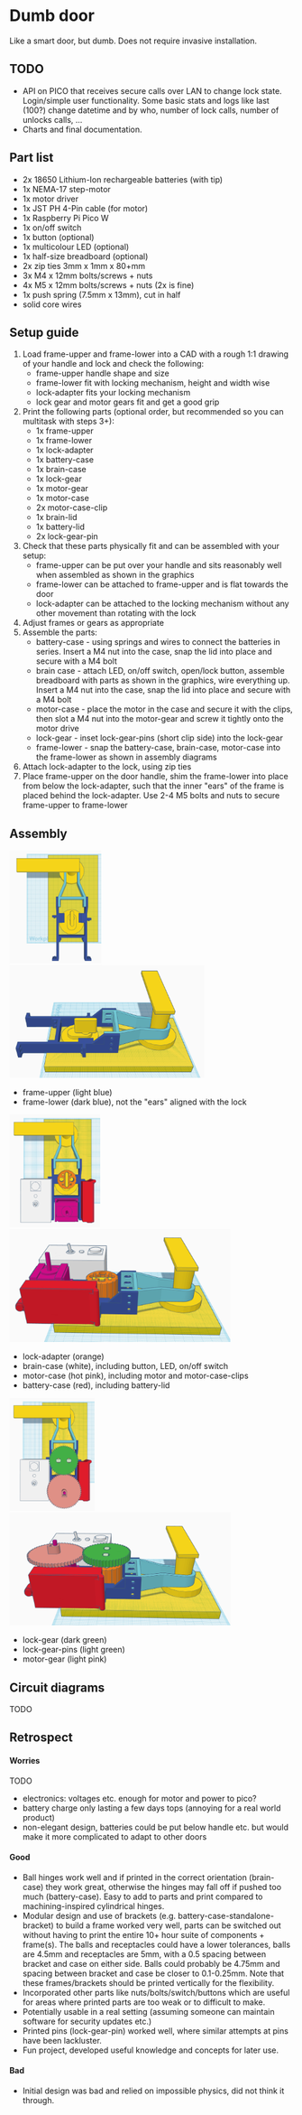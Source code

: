 # Dumb door

Like a smart door, but dumb. Does not require invasive installation.

## TODO

- API on PICO that receives secure calls over LAN to change lock state. Login/simple user functionality. Some basic stats and logs like last (100?) change datetime and by who, number of lock calls, number of unlocks calls, ...
- Charts and final documentation.

## Part list

- 2x 18650 Lithium-Ion rechargeable batteries (with tip)
- 1x NEMA-17 step-motor
- 1x motor driver
- 1x JST PH 4-Pin cable (for motor)
- 1x Raspberry Pi Pico W
- 1x on/off switch
- 1x button (optional)
- 1x multicolour LED (optional)
- 1x half-size breadboard (optional)
- 2x zip ties 3mm x 1mm x 80+mm
- 3x M4 x 12mm bolts/screws + nuts
- 4x M5 x 12mm bolts/screws + nuts (2x is fine)
- 1x push spring (7.5mm x 13mm), cut in half
- solid core wires

## Setup guide

1. Load frame-upper and frame-lower into a CAD with a rough 1:1 drawing of your handle and lock and check the following:
    - frame-upper handle shape and size
    - frame-lower fit with locking mechanism, height and width wise
    - lock-adapter fits your locking mechanism
    - lock gear and motor gears fit and get a good grip
1. Print the following parts (optional order, but recommended so you can multitask with steps 3+):
    - 1x frame-upper
    - 1x frame-lower
    - 1x lock-adapter
    - 1x battery-case
    - 1x brain-case
    - 1x lock-gear
    - 1x motor-gear
    - 1x motor-case
    - 2x motor-case-clip
    - 1x brain-lid
    - 1x battery-lid
    - 2x lock-gear-pin
1. Check that these parts physically fit and can be assembled with your setup:
    - frame-upper can be put over your handle and sits reasonably well when assembled as shown in the graphics
    - frame-lower can be attached to frame-upper and is flat towards the door
    - lock-adapter can be attached to the locking mechanism without any other movement than rotating with the lock
1. Adjust frames or gears as appropriate
1. Assemble the parts:
    - battery-case - using springs and wires to connect the batteries in series. Insert a M4 nut into the case, snap the lid into place and secure with a M4 bolt
    - brain case - attach LED, on/off switch, open/lock button, assemble breadboard with parts as shown in the graphics, wire everything up. Insert a M4 nut into the case, snap the lid into place and secure with a M4 bolt
    - motor-case - place the motor in the case and secure it with the clips, then slot a M4 nut into the motor-gear and screw it tightly onto the motor drive
    - lock-gear - inset lock-gear-pins (short clip side) into the lock-gear
    - frame-lower - snap the battery-case, brain-case, motor-case into the frame-lower as shown in assembly diagrams
1. Attach lock-adapter to the lock, using zip ties
1. Place frame-upper on the door handle, shim the frame-lower into place from below the lock-adapter, such that the inner "ears" of the frame is placed behind the lock-adapter. Use 2-4 M5 bolts and nuts to secure frame-upper to frame-lower

## Assembly

<img src="./assembly/01-frames-top.png" alt="Frame, seen from the top" height="200"/>
<img src="./assembly/02-frames-side.png" alt="Frame, seen from the side" height="200"/>

- frame-upper (light blue)
- frame-lower (dark blue), not the "ears" aligned with the lock

<img src="./assembly/03-components-top.png" alt="Components added, seen from the top" height="200"/>
<img src="./assembly/04-components-side.png" alt="Components added, seen from the side" height="200"/>

- lock-adapter (orange)
- brain-case (white), including button, LED, on/off switch
- motor-case (hot pink), including motor and motor-case-clips
- battery-case (red), including battery-lid

<img src="./assembly/05-gears-top.png" alt="Gears added, seen from the top" height="200"/>
<img src="./assembly/06-gears-side.png" alt="Gears added, seen from the side" height="200"/>

- lock-gear (dark green)
- lock-gear-pins (light green)
- motor-gear (light pink)

## Circuit diagrams

TODO

## Retrospect

#### Worries

TODO
- electronics: voltages etc. enough for motor and power to pico?
- battery charge only lasting a few days tops (annoying for a real world product)
- non-elegant design, batteries could be put below handle etc. but would make it more complicated to adapt to other doors

#### Good

- Ball hinges work well and if printed in the correct orientation (brain-case) they work great, otherwise the hinges may fall off if pushed too much (battery-case). Easy to add to parts and print compared to machining-inspired cylindrical hinges.
- Modular design and use of brackets (e.g. battery-case-standalone-bracket) to build a frame worked very well, parts can be switched out without having to print the entire 10+ hour suite of components + frame(s). The balls and receptacles could have a lower tolerances, balls are 4.5mm and receptacles are 5mm, with a 0.5 spacing between bracket and case on either side. Balls could probably be 4.75mm and spacing between bracket and case be closer to 0.1-0.25mm. Note that these frames/brackets should be printed vertically for the flexibility.
- Incorporated other parts like nuts/bolts/switch/buttons which are useful for areas where printed parts are too weak or to difficult to make.
- Potentially usable in a real setting (assuming someone can maintain software for security updates etc.)
- Printed pins (lock-gear-pin) worked well, where similar attempts at pins have been lackluster.
- Fun project, developed useful knowledge and concepts for later use.

#### Bad

- Initial design was bad and relied on impossible physics, did not think it through.